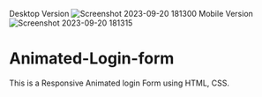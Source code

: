 Desktop Version
![Screenshot 2023-09-20 181300](https://github.com/Shehzad-Aslam-Ansari/Animated-Login-form/assets/122732837/6708a442-c553-4ef6-b068-cc572448b5d4)
Mobile Version <br>
![Screenshot 2023-09-20 181315](https://github.com/Shehzad-Aslam-Ansari/Animated-Login-form/assets/122732837/93936037-d55b-4f4a-bcbf-dbb11c20841d)
# Animated-Login-form
This is a Responsive Animated login Form using HTML, CSS.
